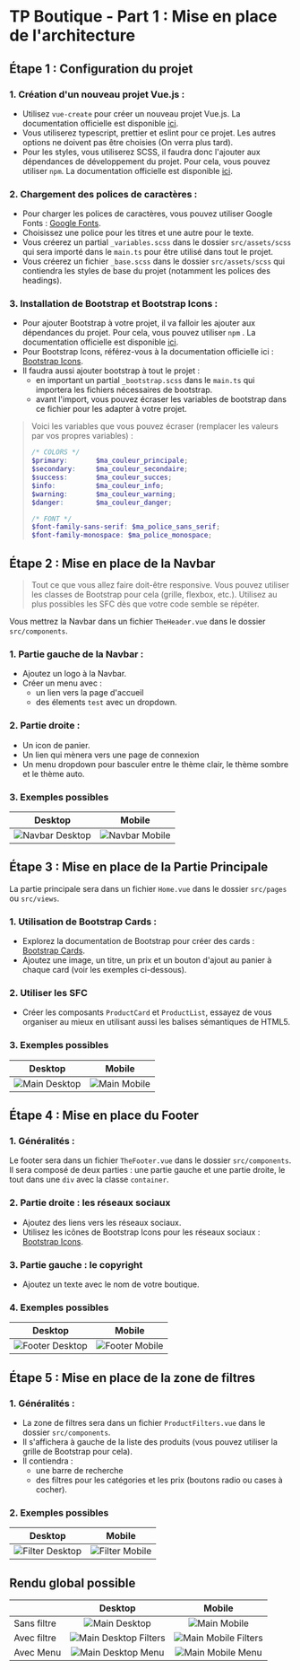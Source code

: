 # TP Boutique - Part 1 : Mise en place de l'architecture

## Étape 1 : Configuration du projet

### 1. **Création d'un nouveau projet Vue.js :**
- Utilisez `vue-create` pour créer un nouveau projet Vue.js. La documentation officielle est disponible [ici](https://vuejs.org/guide/quick-start).
- Vous utiliserez typescript, prettier et eslint pour ce projet. Les autres options ne doivent pas être choisies (On verra plus tard).
- Pour les styles, vous utiliserez SCSS, il faudra donc l'ajouter aux dépendances de développement du projet. Pour cela, vous pouvez utiliser `npm`. La documentation officielle est disponible [ici](https://www.npmjs.com/package/sass).

### 2. **Chargement des polices de caractères :**
- Pour charger les polices de caractères, vous pouvez utiliser Google Fonts : [Google Fonts](https://fonts.google.com/).
- Choisissez une police pour les titres et une autre pour le texte.
- Vous créerez un partial `_variables.scss` dans le dossier `src/assets/scss` qui sera importé dans le `main.ts` pour être utilisé dans tout le projet.
- Vous créerez un fichier `_base.scss` dans le dossier `src/assets/scss` qui contiendra les styles de base du projet (notamment les polices des headings).

### 3. **Installation de Bootstrap et Bootstrap Icons :**
- Pour ajouter Bootstrap à votre projet, il va falloir les ajouter aux dépendances du projet. Pour cela, vous pouvez utiliser `npm` . La documentation officielle est disponible [ici](https://getbootstrap.com/docs/5.3/getting-started/download/#package-managers).
- Pour Bootstrap Icons, référez-vous à la documentation officielle ici : [Bootstrap Icons](https://icons.getbootstrap.com/).
- Il faudra aussi ajouter bootstrap à tout le projet :
  - en important un partial `_bootstrap.scss` dans le `main.ts` qui importera les fichiers nécessaires de bootstrap.
  - avant l'import, vous pouvez écraser les variables de bootstrap dans ce fichier pour les adapter à votre projet.

> Voici les variables que vous pouvez écraser (remplacer les valeurs par vos propres variables) :
> ```scss
> /* COLORS */
> $primary:       $ma_couleur_principale;
> $secondary:     $ma_couleur_secondaire;
> $success:       $ma_couleur_succes;
> $info:          $ma_couleur_info;
> $warning:       $ma_couleur_warning;
> $danger:        $ma_couleur_danger;
> 
> /* FONT */
> $font-family-sans-serif: $ma_police_sans_serif;
> $font-family-monospace: $ma_police_monospace;
> ```


## Étape 2 : Mise en place de la Navbar

> Tout ce que vous allez faire doit-être responsive. Vous pouvez utiliser les classes de Bootstrap pour cela (grille, flexbox, etc.).
> Utilisez au plus possibles les SFC dès que votre code semble se répéter.

Vous mettrez la Navbar dans un fichier `TheHeader.vue` dans le dossier `src/components`.

### 1. **Partie gauche de la Navbar :**
- Ajoutez un logo à la Navbar.
- Créer un menu avec :
  - un lien vers la page d'accueil
  - des élements `test` avec un dropdown.

### 2. **Partie droite :**
- Un icon de panier.
- Un lien qui mènera vers une page de connexion
- Un menu dropdown pour basculer entre le thème clair, le thème sombre et le thème auto.

### 3. **Exemples possibles**

|                       Desktop                       |                      Mobile                       |
|:---------------------------------------------------:|:-------------------------------------------------:|
| ![Navbar Desktop](./docs/assets/navbar-desktop.jpg) | ![Navbar Mobile](./docs/assets/navbar-mobile.jpg) |

## Étape 3 : Mise en place de la Partie Principale

La partie principale sera dans un fichier `Home.vue` dans le dossier `src/pages` ou `src/views`.

### 1. **Utilisation de Bootstrap Cards :**
- Explorez la documentation de Bootstrap pour créer des cards : [Bootstrap Cards](https://getbootstrap.com/docs/5.3/components/card/).
- Ajoutez une image, un titre, un prix et un bouton d'ajout au panier à chaque card (voir les exemples ci-dessous).

### 2. **Utiliser les SFC**
- Créer les composants `ProductCard` et `ProductList`, essayez de vous organiser au mieux en utilisant aussi les balises sémantiques de HTML5.

### 3. **Exemples possibles**

|                     Desktop                     |                    Mobile                     |
|:-----------------------------------------------:|:---------------------------------------------:|
| ![Main Desktop](./docs/assets/main-desktop.jpg) | ![Main Mobile](./docs/assets/main-mobile.jpg) |

## Étape 4 : Mise en place du Footer

### 1. **Généralités :**

Le footer sera dans un fichier `TheFooter.vue` dans le dossier `src/components`.
Il sera composé de deux parties : une partie gauche et une partie droite, le tout dans une `div` avec la classe `container`.

### 2. **Partie droite : les réseaux sociaux**
- Ajoutez des liens vers les réseaux sociaux.
- Utilisez les icônes de Bootstrap Icons pour les réseaux sociaux : [Bootstrap Icons](https://icons.getbootstrap.com/).

### 3. **Partie gauche : le copyright**
- Ajoutez un texte avec le nom de votre boutique.

### 4. **Exemples possibles**

|                       Desktop                       |                      Mobile                       |
|:---------------------------------------------------:|:-------------------------------------------------:|
| ![Footer Desktop](./docs/assets/footer-desktop.jpg) | ![Footer Mobile](./docs/assets/footer-mobile.jpg) |

## Étape 5 : Mise en place de la zone de filtres

### 1. **Généralités :**
- La zone de filtres sera dans un fichier `ProductFilters.vue` dans le dossier `src/components`.
- Il s'affichera à gauche de la liste des produits (vous pouvez utiliser la grille de Bootstrap pour cela).
- Il contiendra :
  - une barre de recherche
  - des filtres pour les catégories et les prix (boutons radio ou cases à cocher).

### 2. **Exemples possibles**
|                      Desktop                       |                      Mobile                      |
|:--------------------------------------------------:|:------------------------------------------------:|
| ![Filter Desktop](./docs/assets/aside-desktop.jpg) | ![Filter Mobile](./docs/assets/aside-mobile.jpg) |


## Rendu global possible

|             |                               Desktop                                |                               Mobile                               |
|:------------|:--------------------------------------------------------------------:|:------------------------------------------------------------------:|
| Sans filtre |           ![Main Desktop](./docs/assets/main-desktop.jpg)            |           ![Main Mobile](./docs/assets/main-mobile.jpg)            |
| Avec filtre | ![Main Desktop Filters](./docs/assets/main-desktop-with-filters.jpg) | ![Main Mobile Filters](./docs/assets/main-mobile-with-filters.jpg) |
| Avec Menu   |    ![Main Desktop Menu](./docs/assets/main-desktop-with-menu.jpg)    |    ![Main Mobile Menu](./docs/assets/main-mobile-with-menu.jpg)    |